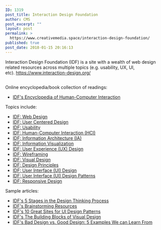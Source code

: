 ```yaml
---
ID: 1319
post_title: Interaction Design Foundation
author: CMS
post_excerpt: ""
layout: post
permalink: >
  https://www.creativemedia.space/interaction-design-foundation/
published: true
post_date: 2018-01-15 20:16:13
---
```

Interaction Design Foundation (IDF) is a site with a wealth of web design related resources across multiple topics (e.g. usability, UX, UI, etc). <a href="https://www.interaction-design.org/">https://www.interaction-design.org/</a>
<div style="clear: both;">
<h2></h2>
</div>
Online encyclopedia/book collection of readings:
<ul>
 	<li><a href="https://www.interaction-design.org/literature/book/the-encyclopedia-of-human-computer-interaction-2nd-ed">IDF's Encyclopedia of Human-Computer Interaction</a></li>
</ul>
Topics include:
<ul>
 	<li><a href="https://www.interaction-design.org/literature/topics/web-design">IDF: Web Design</a></li>
 	<li><a href="https://www.interaction-design.org/literature/topics/user-centered-design">IDF: User Centered Design</a></li>
 	<li><a href="https://www.interaction-design.org/literature/topics/usability">IDF: Usability</a></li>
 	<li><a href="https://www.interaction-design.org/courses/human-computer-interaction">IDF: Human-Computer Interaction (HCI)</a></li>
 	<li><a href="https://www.interaction-design.org/literature/topics/information-architecture">IDF: Information Architecture (IA)</a></li>
 	<li><a href="https://www.interaction-design.org/literature/topics/information-visualization">IDF: Information Visualization</a></li>
 	<li><a href="https://www.interaction-design.org/literature/topics/ux-design">IDF: User Experience (UX) Design</a></li>
 	<li><a href="https://www.interaction-design.org/literature/topics/wireframing">IDF: Wireframing</a></li>
 	<li><a href="https://www.interaction-design.org/literature/topics/visual-design">IDF: Visual Design</a></li>
 	<li><a href="https://www.interaction-design.org/literature/topics/design-principles">IDF: Design Principles</a></li>
 	<li><a href="https://www.interaction-design.org/literature/topics/ui-design">IDF: User Interface (UI) Design</a></li>
 	<li><a href="https://www.interaction-design.org/literature/topics/ui-design-patterns">IDF: User Interface (UI) Design Patterns</a></li>
 	<li><a href="https://www.interaction-design.org/literature/topics/responsive-design">IDF: Responsive Design</a></li>
</ul>
Sample articles:
<ul>
 	<li><a href="https://www.interaction-design.org/literature/article/5-stages-in-the-design-thinking-process">IDF's 5 Stages in the Design Thinking Process</a></li>
 	<li><a href="https://www.interaction-design.org/literature/topics/brainstorming">IDF's Brainstorming Resources</a></li>
 	<li><a href="https://www.interaction-design.org/literature/article/10-great-sites-for-ui-design-patterns">IDF's 10 Great Sites for UI Design Patterns</a></li>
 	<li><a href="https://www.interaction-design.org/literature/article/the-building-blocks-of-visual-design">IDF's The Building Blocks of Visual Design</a></li>
 	<li><a href="https://www.interaction-design.org/literature/article/bad-design-vs-good-design-5-examples-we-can-learn-frombad-design-vs-good-design-5-examples-we-can-learn-from-130706">IDF's Bad Design vs. Good Design: 5 Examples We can Learn From</a></li>
</ul>